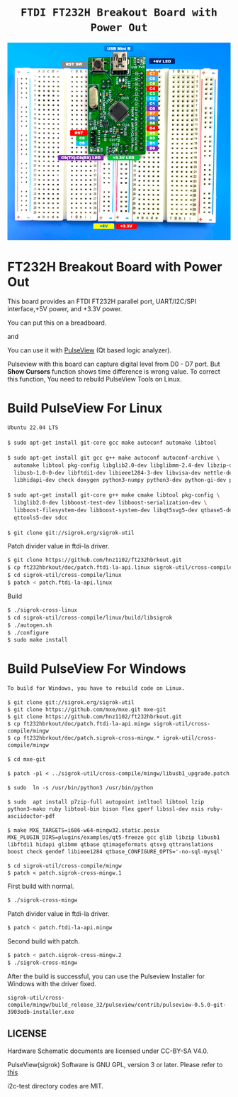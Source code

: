 <div align="center">
  <h1><code>FTDI FT232H Breakout Board with Power Out</code></h1>
  <p>
    <img src="doc/pin.png"/>
  </p>
</div>

# FT232H Breakout Board with Power Out

This board provides an FTDI FT232H parallel port, UART/I2C/SPI interface,+5V power, and +3.3V power.

You can put this on a breadboard.

and 

You can use it with [PulseView](https://sigrok.org/wiki/PulseView) (Qt based logic analyzer).

Pulseview with this board can capture digital level from D0 - D7 port. But **Show Cursors** function shows time difference is wrong value. To correct this function, You need to rebuild PulseView Tools on Linux.

# Build PulseView For Linux
```bash
Ubuntu 22.04 LTS

$ sudo apt-get install git-core gcc make autoconf automake libtool

$ sudo apt-get install git gcc g++ make autoconf autoconf-archive \
  automake libtool pkg-config libglib2.0-dev libglibmm-2.4-dev libzip-dev \
  libusb-1.0-0-dev libftdi1-dev libieee1284-3-dev libvisa-dev nettle-dev libavahi-client-dev \
  libhidapi-dev check doxygen python3-numpy python3-dev python-gi-dev python-setuptools swig default-jdk

$ sudo apt-get install git-core g++ make cmake libtool pkg-config \
  libglib2.0-dev libboost-test-dev libboost-serialization-dev \
  libboost-filesystem-dev libboost-system-dev libqt5svg5-dev qtbase5-dev\
  qttools5-dev sdcc

$ git clone git://sigrok.org/sigrok-util
```

Patch divider value in ftdi-la driver.
```bash
$ git clone https://github.com/hnz1102/ft232hbrkout.git
$ cp ft232hbrkout/doc/patch.ftdi-la-api.linux sigrok-util/cross-compile/linux
$ cd sigrok-util/cross-compile/linux
$ patch < patch.ftdi-la-api.linux
```

Build
```bash
$ ./sigrok-cross-linux
$ cd sigrok-util/cross-compile/linux/build/libsigrok
$ ./autogen.sh
$ ./configure
$ sudo make install
```
# Build PulseView For Windows

```
To build for Windows, you have to rebuild code on Linux.

$ git clone git://sigrok.org/sigrok-util
$ git clone https://github.com/mxe/mxe.git mxe-git
$ git clone https://github.com/hnz1102/ft232hbrkout.git
$ cp ft232hbrkout/doc/patch.ftdi-la-api.mingw sigrok-util/cross-compile/mingw
$ cp ft232hbrkout/doc/patch.sigrok-cross-mingw.* igrok-util/cross-compile/mingw

$ cd mxe-git

$ patch -p1 < ../sigrok-util/cross-compile/mingw/libusb1_upgrade.patch 

$ sudo  ln -s /usr/bin/python3 /usr/bin/python

$ sudo  apt install p7zip-full autopoint intltool libtool lzip python3-mako ruby libtool-bin bison flex gperf libssl-dev nsis ruby-asciidoctor-pdf 

$ make MXE_TARGETS=i686-w64-mingw32.static.posix MXE_PLUGIN_DIRS=plugins/examples/qt5-freeze gcc glib libzip libusb1 libftdi1 hidapi glibmm qtbase qtimageformats qtsvg qttranslations boost check gendef libieee1284 qtbase_CONFIGURE_OPTS='-no-sql-mysql'

$ cd sigrok-util/cross-compile/mingw
$ patch < patch.sigrok-cross-mingw.1
```

First build with normal.
```bash
$ ./sigrok-cross-mingw
```

Patch divider value in ftdi-la driver.
```bash
$ patch < patch.ftdi-la-api.mingw
```

Second build with patch.
```bash
$ patch < patch.sigrok-cross-mingw.2
$ ./sigrok-cross-mingw
```

After the build is successful, you can use the Pulseview Installer for Windows with the driver fixed.
```
sigrok-util/cross-compile/mingw/build_release_32/pulseview/contrib/pulseview-0.5.0-git-3903edb-installer.exe
```

## LICENSE
Hardware Schematic documents are licensed under CC-BY-SA V4.0.

PulseView(sigrok) Software is GNU GPL, version 3 or later. Please refer to [this](https://sigrok.org/wiki/PulseView)

i2c-test directory codes are MIT.
